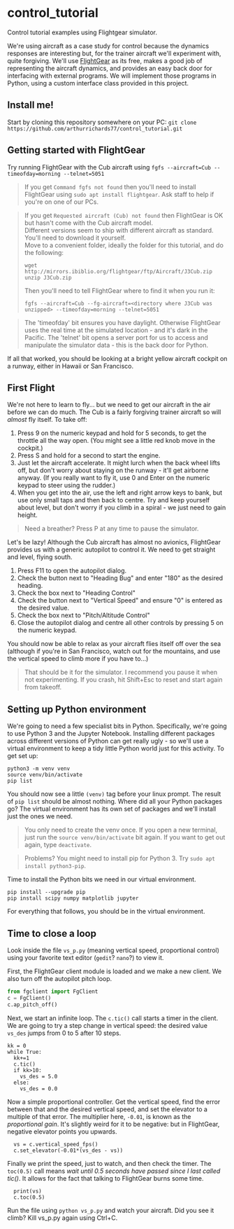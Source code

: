# control_tutorial

Control tutorial examples using Flightgear simulator.

We're using aircraft as a case study for control because the dynamics responses are interesting but, 
for the trainer aircraft we'll experiment with, quite forgiving.  We'll use [FlightGear](https://www.flightgear.org/) as its free, makes a good 
job of representing the aircraft dynamics, and provides an easy back door for interfacing with external programs.
We will implement those programs in Python, using a custom interface class provided in this project.

## Install me!

Start by cloning this repository somewhere on your PC: `git clone https://github.com/arthurrichards77/control_tutorial.git`

## Getting started with FlightGear

Try running FlightGear with the Cub aircraft using `fgfs --aircraft=Cub --timeofday=morning --telnet=5051`

> If you get `Command fgfs not found` then you'll need to install FlightGear using `sudo apt install flightgear`.  Ask 
> staff to help if you're on one of our PCs.

> If you get `Requested aircraft (Cub) not found` then FlightGear is OK but hasn't come with the Cub aircraft model.  
> Different versions seem to ship with different aircraft as standard.  You'll need to download it yourself.  
> Move to a convenient folder, ideally the folder for this tutorial, and do the following:
> ```
> wget http://mirrors.ibiblio.org/flightgear/ftp/Aircraft/J3Cub.zip
> unzip J3Cub.zip
> ```
> Then you'll need to tell FlightGear where to find it when you run it:
> ```
> fgfs --aircraft=Cub --fg-aircraft=<directory where J3Cub was unzipped> --timeofday=morning --telnet=5051
> ```

> The 'timeofday' bit ensures you have daylight.  Otherwise FlightGear uses the real time at the simulated location - and it's dark in the Pacific.
> The 'telnet' bit opens a server port for us to access and manipulate the simulator data - this is the back door for Python. 

If all that worked, you should be looking at a bright yellow aircraft cockpit on a runway, either in Hawaii or San Francisco.

## First Flight

We're not here to learn to fly... but we need to get our aircraft in the air before we can do much.  The Cub is a fairly forgiving trainer aircraft so will *almost* fly itself.  To take off:

1. Press 9 on the numeric keypad and hold for 5 seconds, to get the throttle all the way open.  (You might see a little red knob move in the cockpit.)
2. Press S and hold for a second to start the engine.
3. Just let the aircraft accelerate.  It might lurch when the back wheel lifts off, but don't worry about staying on the runway - it'll get airborne anyway.  (If you really want to fly it, use 0 and Enter on the numeric keypad to steer using the rudder.)
4. When you get into the air, use the left and right arrow keys to bank, but use only small taps and then back to centre.  Try and keep yourself about level, but don't worry if you climb in a spiral - we just need to gain height.

> Need a breather?  Press P at any time to pause the simulator.

Let's be lazy!  Although the Cub aircraft has almost no avionics, FlightGear provides us with a generic autopilot to control it.  We need to get straight and level, flying south.

1. Press F11 to open the autopilot dialog.
2. Check the button next to "Heading Bug" and enter "180" as the desired heading.
3. Check the box next to "Heading Control"
4. Check the button next to "Vertical Speed" and ensure "0" is entered as the desired value.
5. Check the box next to "Pitch/Altitude Control"
6. Close the autopilot dialog and centre all other controls by pressing 5 on the numeric keypad.

You should now be able to relax as your aircraft flies itself off over the sea (although if you're in San Francisco, watch out for the mountains, and use the vertical speed to climb more if you have to...)

> That should be it for the simulator.  I recommend you pause it when not experimenting.  If you crash, hit Shift+Esc to reset and start again from takeoff.

## Setting up Python environment

We're going to need a few specialist bits in Python.  Specifically, we're going to use Python 3 and the Jupyter Notebook.  Installing different packages across different versions of Python can get really ugly - so we'll use a virtual environment to keep a tidy little Python world just for this activity.  To get set up:
```
python3 -m venv venv
source venv/bin/activate
pip list
```
You should now see a little `(venv)` tag before your linux prompt.  The result of `pip list` should be almost nothing.  Where did all your Python packages go?  The virtual environment has its own set of packages and we'll install just the ones we need.

> You only need to create the venv once.  If you open a new terminal, just run the `source venv/bin/activate` bit again.  If you want to get out again, type `deactivate`.

> Problems?  You might need to install pip for Python 3.  Try `sudo apt install python3-pip`.

Time to install the Python bits we need in our virtual environment.
```
pip install --upgrade pip
pip install scipy numpy matplotlib jupyter
```
For everything that follows, you should be in the virtual environment.

## Time to close a loop

Look inside the file `vs_p.py` (meaning vertical speed, proportional control) using your favorite text editor (`gedit`? `nano`?) to view it.

First, the FlightGear client module is loaded and we make a new client.  We also turn off the autopilot pitch loop.
```python
from fgclient import FgClient
c = FgClient()
c.ap_pitch_off()
```
Next, we start an infinite loop.  The `c.tic()` call starts a timer in the client.  We are going to try a step change in vertical speed: the desired value `vs_des` jumps from 0 to 5 after 10 steps.
```
kk = 0
while True:
  kk+=1
  c.tic()
  if kk>10:
    vs_des = 5.0
  else:
    vs_des = 0.0
```
Now a simple proportional controller.  Get the vertical speed, find the error between that and the desired vertical speed, and set the elevator to a multiple of that error.  The multiplier here, `-0.01`, is known as the *proportional gain*.  It's slightly weird for it to be negative: but in FlightGear, negative elevator points you upwards.
```
  vs = c.vertical_speed_fps()
  c.set_elevator(-0.01*(vs_des - vs))
```
Finally we print the speed, just to watch, and then check the timer.  The `toc(0.5)` call means *wait until 0.5 seconds have passed since I last called tic()*.  It allows for the fact that talking to FlightGear burns some time.
```
  print(vs)
  c.toc(0.5)
```

Run the file using `python vs_p.py` and watch your aircraft.  Did you see it climb?  Kill vs_p.py again using Ctrl+C.

